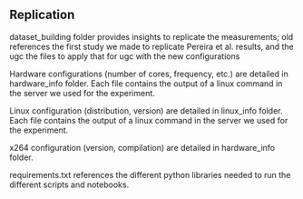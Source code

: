 ## Replication

dataset_building folder provides insights to replicate the measurements; old references the first study we made to replicate Pereira et al. results, and the ugc the files to apply that for ugc with the new configurations

Hardware configurations (number of cores, frequency, etc.) are detailed in hardware_info folder. Each file contains the output of a linux command in the server we used for the experiment.

Linux configuration (distribution, version) are detailed in linux_info folder. Each file contains the output of a linux command in the server we used for the experiment.

x264 configuration (version, compilation) are detailed in hardware_info folder.

requirements.txt references the different python libraries needed to run the different scripts and notebooks.

